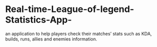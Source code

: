 # Real-time-League-of-legend-Statistics-App-
 an application to help players check their matches’ stats such as KDA, builds, runs, allies and enemies information.
